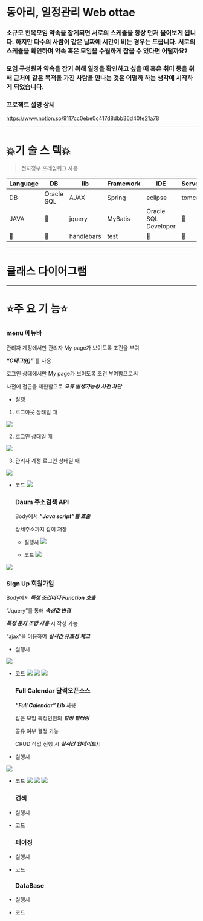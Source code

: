# 동아리, 일정관리 Web ottae

### 소규모 친목모임 약속을 잡게되면 서로의 스케쥴을 항상 먼저 물어보게 됩니다. 하지만 다수의 사람이 같은 날짜에 시간이 비는 경우는 드뭅니다. 서로의 스케쥴을 확인하며 약속 혹은 모임을 수월하게 잡을 수 있다면 어떨까요?

### 모임 구성원과 약속을 잡기 위해 일정을 확인하고 싶을 때 혹은 취미 등을 위해 근처에 같은 목적을 가진 사람을 만나는 것은 어떨까 하는 생각에 시작하게 되었습니다.


### 프로젝트 설명 상세
https://www.notion.so/9117cc0ebe0c417d8dbb36d40fe21a78


----


# 💥기 술 스 텍💥

 > 전자정부 프레임워크 사용


|Language|DB|lib|Framework|IDE|Server|Task|
|------|---|---|---|---|---|---|
|DB|Oracle SQL|AJAX|Spring|eclipse|tomcat|노션
|JAVA| 👀|jquery|MyBatis|Oracle SQL Developer| 👀|git
| 👀| 👀|handlebars|test| 👀| 👀|gitHub

---

# 클래스 다이어그램

---
  

# ⭐️주 요 기 능⭐️

  ### menu 메뉴바

  관리자 계정에서만 관리자 My page가 보이도록 조건을 부여

  ***“C태그(if)”*** 를 사용

  로그인 상태에서만 My page가 보이도록 조건 부여함으로써

  사전에 접근을 제한함으로 ***오류 발생가능성 사전 차단***

- 실행
1. 로그아웃 상태일 때  

<img src ="https://www.notion.so/image/https%3A%2F%2Fs3-us-west-2.amazonaws.com%2Fsecure.notion-static.com%2F65c2b19d-ab56-4560-ad76-5eb780e92c50%2FUntitled.png?table=block&id=e8a0651b-a56e-4a2a-bde9-bab8714a6b94&width=2000&userId=&cache=v2">

2. 로그인 상태일 때 

<img src ="https://www.notion.so/image/https%3A%2F%2Fs3-us-west-2.amazonaws.com%2Fsecure.notion-static.com%2F948977bb-a89a-42f7-8e1c-d077acf5c391%2FUntitled.png?table=block&id=b0740ad4-7330-4ab5-8798-20dce01e82e9&width=1990&userId=&cache=v2">
   

3. 관리자 계정 로그인 상태일 때 

![](https://www.notion.so/image/https%3A%2F%2Fs3-us-west-2.amazonaws.com%2Fsecure.notion-static.com%2Fecbba19d-d092-4eb5-91f1-c7562f1e89e2%2FUntitled.png?table=block&id=462c7667-1581-4ef1-b77c-61962017903e&width=3020&userId=&cache=v2)

- 코드 
![](https://www.notion.so/image/https%3A%2F%2Fs3-us-west-2.amazonaws.com%2Fsecure.notion-static.com%2Fb0bda5e7-8040-4322-a074-3bd7c7513aac%2FUntitled.png?table=block&id=2ccabef5-41e7-479c-b15e-f612f6efbd2b&width=3030&userId=&cache=v2)

  ### Daum 주소검색 API

  Body에서 ***“Java script”를 호출***

  상세주소까지 같이 저장

    - 실행시
![](https://www.notion.so/image/https%3A%2F%2Fs3-us-west-2.amazonaws.com%2Fsecure.notion-static.com%2Fc709fe52-722d-4286-86f1-0ba955a5d48c%2FUntitled.png?table=block&id=2000df54-71d9-457f-98e6-66f287483348&width=960&userId=&cache=v2)

    - 코드
![](https://www.notion.so/image/https%3A%2F%2Fs3-us-west-2.amazonaws.com%2Fsecure.notion-static.com%2Fc604e1e0-2041-44c4-b9a1-6bdae14ac1c9%2FUntitled.png?table=block&id=9d339277-482f-4edf-a327-2114b5c2b593&width=1150&userId=&cache=v2)

![](https://www.notion.so/image/https%3A%2F%2Fs3-us-west-2.amazonaws.com%2Fsecure.notion-static.com%2F4343f880-8d88-4ff0-ae04-abe76d664eea%2FUntitled.png?table=block&id=292ae6a7-b079-4f76-b7a3-ca04023b7550&width=1150&userId=&cache=v2)
 
  ### Sign Up 회원가입

  Body에서 ***특정 조건마다 Function 호출***

  “Jquery”를 통해 ***속성값 변경***

  ***특정 문자 조합 사용*** 시 작성 가능

  “ajax”을 이용하여 ***실시간 유효성 체크***
- 실행시


![](https://www.notion.so/image/https%3A%2F%2Fs3-us-west-2.amazonaws.com%2Fsecure.notion-static.com%2F0e59bbfe-f7bf-4265-b03c-6ee19eb6aca8%2FUntitled.png?table=block&id=58ac9417-3cb7-4e3f-960a-1b99fd5f850c&width=960&userId=&cache=v2)
    
- 코드
![](https://www.notion.so/image/https%3A%2F%2Fs3-us-west-2.amazonaws.com%2Fsecure.notion-static.com%2Fb2ccf385-2bd5-4cf2-978c-de7e7e580f28%2FUntitled.png?table=block&id=31348dba-294b-4b6a-a0cd-28e4751795a9&width=1250&userId=&cache=v2)
![](https://www.notion.so/image/https%3A%2F%2Fs3-us-west-2.amazonaws.com%2Fsecure.notion-static.com%2Fd6644230-3b2b-4f72-b405-0189468565e8%2FUntitled.png?table=block&id=1bc57928-2e3a-4f1d-b3e5-73c81ad0dbb6&width=1250&userId=&cache=v2)
![](https://www.notion.so/image/https%3A%2F%2Fs3-us-west-2.amazonaws.com%2Fsecure.notion-static.com%2F2991dcb0-8ef0-484d-b946-bf58abded15c%2FUntitled.png?table=block&id=463730d4-9e18-4a0d-8d19-8187e38e2fa6&width=1250&userId=&cache=v2)



  ### Full Calendar 달력오픈소스

  ***“Full Calendar” Lib*** 사용

  같은 모임 특정인원의 ***일정 필터링***

  공유 여부 결정 가능

  CRUD 작업 진행 시 ***실시간 업데이트***시

- 실행시

![](https://www.notion.so/image/https%3A%2F%2Fs3-us-west-2.amazonaws.com%2Fsecure.notion-static.com%2F4d17c034-e690-471c-9d39-f2287ff49e81%2FUntitled.png?table=block&id=241ae9bd-9152-46b4-ad17-bc568e299565&width=1250&userId=&cache=v2)
- 코드
![](https://www.notion.so/image/https%3A%2F%2Fs3-us-west-2.amazonaws.com%2Fsecure.notion-static.com%2F6b3d030f-98da-4ee0-afcf-3ef38a1d5482%2FUntitled.png?table=block&id=b3689d0f-e2d2-4166-a697-9e7e9c79de42&width=1340&userId=&cache=v2)
![](https://www.notion.so/image/https%3A%2F%2Fs3-us-west-2.amazonaws.com%2Fsecure.notion-static.com%2F5d7f40c5-5229-4a59-bc59-08fe8c69b983%2FUntitled.png?table=block&id=182e810a-10ef-465b-a577-fca0eab4d6dd&width=1250&userId=&cache=v2)
![](https://www.notion.so/image/https%3A%2F%2Fs3-us-west-2.amazonaws.com%2Fsecure.notion-static.com%2F14a8a592-887d-4cb0-95ca-95314ce49855%2FUntitled.png?table=block&id=661b33cc-bb42-4df8-9cea-52bacfdedb4b&width=1250&userId=&cache=v2)

  ### 검색
    
- 실행시
- 코드

  ### 페이징
    
- 실행시
- 코드

  ### DataBase
    
- 실행시
- 코드
